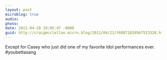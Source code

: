 ```yaml
---
layout: post
microblog: true
audio: 
photo: 
date: 2011-04-20 19:05:47 -0600
guid: http://craigmcclellan.micro.blog/2011/04/21/t60871820567523328.html
---
```

Except for Casey who just did one of my favorite Idol performances ever.  #youbettasang
